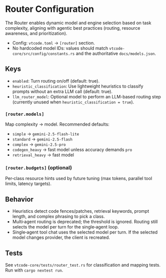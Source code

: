 # Router Configuration

The Router enables dynamic model and engine selection based on task complexity, aligning with agentic best practices (routing, resource awareness, and prioritization).

- Config: `vtcode.toml` → `[router]` section.
- No hardcoded model IDs: values should match `vtcode-core/src/config/constants.rs` and the authoritative `docs/models.json`.

## Keys

- `enabled`: Turn routing on/off (default: true).
- `heuristic_classification`: Use lightweight heuristics to classify prompts without an extra LLM call (default: true).
- `llm_router_model`: Optional model to perform an LLM-based routing step (currently unused when `heuristic_classification = true`).

### `[router.models]`
Map complexity → model. Recommended defaults:

- `simple` → `gemini-2.5-flash-lite`
- `standard` → `gemini-2.5-flash`
- `complex` → `gemini-2.5-pro`
- `codegen_heavy` → fast model unless accuracy demands `pro`
- `retrieval_heavy` → fast model

### `[router.budgets]` (optional)
Per‑class resource hints used by future tuning (max tokens, parallel tool limits, latency targets).

## Behavior

- Heuristics detect code fences/patches, retrieval keywords, prompt length, and complex phrasing to pick a class.
- Multi‑agent routing is deprecated; the threshold is ignored. Routing still selects the model per turn for the single‑agent loop.
- Single‑agent tool chat uses the selected model per turn. If the selected model changes provider, the client is recreated.

## Tests

See `vtcode-core/tests/router_test.rs` for classification and mapping tests. Run with `cargo nextest run`.
